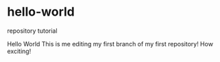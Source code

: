 # hello-world
repository tutorial 

Hello World
This is me editing my first branch of my first repository! 
How exciting! 

